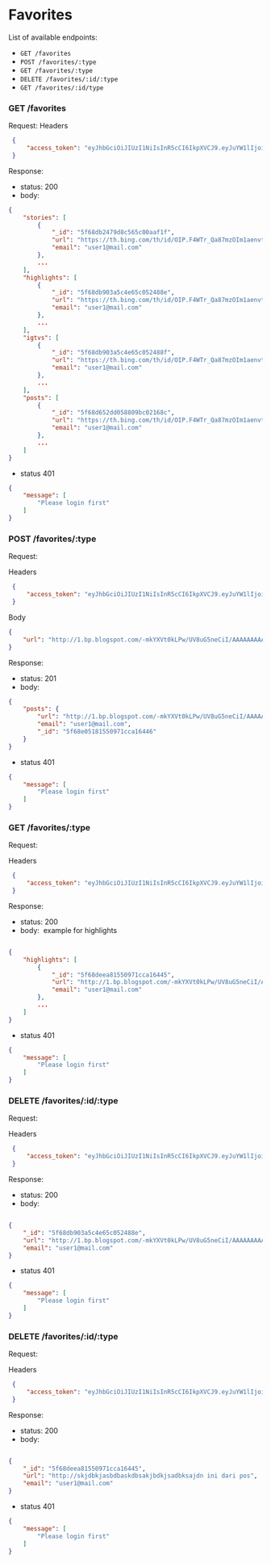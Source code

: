 # Favorites


List of available endpoints:
​
- `GET /favorites`
- `POST /favorites/:type`
- `GET /favorites/:type`
- `DELETE /favorites/:id/:type`
- `GET /favorites/:id/type`

### GET /favorites

Request:
Headers
```json
 {
     "access_token": "eyJhbGciOiJIUzI1NiIsInR5cCI6IkpXVCJ9.eyJuYW1lIjoiZ3JhY2UiLCJlbWFpbCI6InVzZXIxQG1haWwuY29tIiwiaWF0IjoxNjAwNjU5MTI0fQ.VYgGtwBJZ_yYJwjL_r2yKCEXcOyJpjh_rPNnWg_siVY"
 }
```

Response:

- status: 200
- body:
  ​

```json
{
    "stories": [
        {
            "_id": "5f68db2479d8c565c00aaf1f",
            "url": "https://th.bing.com/th/id/OIP.F4WTr_Qa87mzOIm1aenvtwHaLG?pid=Api&rs=1",
            "email": "user1@mail.com"
        },
        ...
    ],
    "highlights": [
        {
            "_id": "5f68db903a5c4e65c052488e",
            "url": "https://th.bing.com/th/id/OIP.F4WTr_Qa87mzOIm1aenvtwHaLG?pid=Api&rs=1",
            "email": "user1@mail.com"
        },
        ...
    ],
    "igtvs": [
        {
            "_id": "5f68db903a5c4e65c052488f",
            "url": "https://th.bing.com/th/id/OIP.F4WTr_Qa87mzOIm1aenvtwHaLG?pid=Api&rs=1",
            "email": "user1@mail.com"
        },
        ...
    ],
    "posts": [
        {
            "_id": "5f68d652dd058809bc02168c",
            "url": "https://th.bing.com/th/id/OIP.F4WTr_Qa87mzOIm1aenvtwHaLG?pid=Api&rs=1",
            "email": "user1@mail.com"
        },
        ...
    ]
}
```

- status 401

```json
{
    "message": [
        "Please login first"
    ]
}
```

### POST /favorites/:type

Request:

Headers
```json
 {
     "access_token": "eyJhbGciOiJIUzI1NiIsInR5cCI6IkpXVCJ9.eyJuYW1lIjoiZ3JhY2UiLCJlbWFpbCI6InVzZXIxQG1haWwuY29tIiwiaWF0IjoxNjAwNjU5MTI0fQ.VYgGtwBJZ_yYJwjL_r2yKCEXcOyJpjh_rPNnWg_siVY"
 }
```

Body
```json
{
    "url": "http://1.bp.blogspot.com/-mkYXVt0kLPw/UV8uG5neCiI/AAAAAAAAASY/VeGiKjUyhhU/s1600/Justin+Bieber+Childhood+Picture+(8).jpg"
}
```

Response:

- status: 201
- body:
  ​

```json
{
    "posts": {
        "url": "http://1.bp.blogspot.com/-mkYXVt0kLPw/UV8uG5neCiI/AAAAAAAAASY/VeGiKjUyhhU/s1600/Justin+Bieber+Childhood+Picture+(8).jpg",
        "email": "user1@mail.com",
        "_id": "5f68e05181550971cca16446"
    }
}
```

- status 401

```json
{
    "message": [
        "Please login first"
    ]
}
```

### GET /favorites/:type

Request:

Headers
```json
 {
     "access_token": "eyJhbGciOiJIUzI1NiIsInR5cCI6IkpXVCJ9.eyJuYW1lIjoiZ3JhY2UiLCJlbWFpbCI6InVzZXIxQG1haWwuY29tIiwiaWF0IjoxNjAwNjU5MTI0fQ.VYgGtwBJZ_yYJwjL_r2yKCEXcOyJpjh_rPNnWg_siVY"
 }
```

Response:

- status: 200
- body:
  ​
example for highlights
```json

{
    "highlights": [
        {
            "_id": "5f68deea81550971cca16445",
            "url": "http://1.bp.blogspot.com/-mkYXVt0kLPw/UV8uG5neCiI/AAAAAAAAASY/VeGiKjUyhhU/s1600/Justin+Bieber+Childhood+Picture+(8).jpg",
            "email": "user1@mail.com"
        },
        ...
    ]
}

```

- status 401

```json
{
    "message": [
        "Please login first"
    ]
}
```

### DELETE /favorites/:id/:type

Request:

Headers
```json
 {
     "access_token": "eyJhbGciOiJIUzI1NiIsInR5cCI6IkpXVCJ9.eyJuYW1lIjoiZ3JhY2UiLCJlbWFpbCI6InVzZXIxQG1haWwuY29tIiwiaWF0IjoxNjAwNjU5MTI0fQ.VYgGtwBJZ_yYJwjL_r2yKCEXcOyJpjh_rPNnWg_siVY"
 }
```

Response:

- status: 200
- body:
  ​
```json

{
    "_id": "5f68db903a5c4e65c052488e",
    "url": "http://1.bp.blogspot.com/-mkYXVt0kLPw/UV8uG5neCiI/AAAAAAAAASY/VeGiKjUyhhU/s1600/Justin+Bieber+Childhood+Picture+(8).jpg",
    "email": "user1@mail.com"
}

```

- status 401

```json
{
    "message": [
        "Please login first"
    ]
}
```

### DELETE /favorites/:id/:type

Request:

Headers
```json
 {
     "access_token": "eyJhbGciOiJIUzI1NiIsInR5cCI6IkpXVCJ9.eyJuYW1lIjoiZ3JhY2UiLCJlbWFpbCI6InVzZXIxQG1haWwuY29tIiwiaWF0IjoxNjAwNjU5MTI0fQ.VYgGtwBJZ_yYJwjL_r2yKCEXcOyJpjh_rPNnWg_siVY"
 }
```

Response:

- status: 200
- body:
  ​
```json

{
    "_id": "5f68deea81550971cca16445",
    "url": "http://skjdbkjasbdbaskdbsakjbdkjsadbksajdn ini dari pos",
    "email": "user1@mail.com"
}

```

- status 401

```json
{
    "message": [
        "Please login first"
    ]
}
```